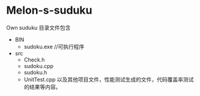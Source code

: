 # Melon-s-suduku
Own suduku
目录文件包含
- BIN
  - sudoku.exe //可执行程序
- src
  - Check.h
  - sudoku.cpp
  - sudoku.h
  - UnitTest.cpp
 以及其他项目文件，性能测试生成的文件，代码覆盖率测试的结果等内容。
